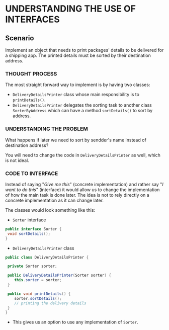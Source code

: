 # UNDERSTANDING THE USE OF INTERFACES

## Scenario

Implement an object that needs to print packages' details to be delivered for a shipping app. The printed details must be sorted by their destination address.

### THOUGHT PROCESS

The most straight forward way to implement is by having two classes:

- `DeliveryDetailsPrinter` class whose main responsibility is to `printDetails()`.
- `DeliveryDetailsPrinter` delegates the sorting task to another class `SorterByAddress` which can have a method `sortDetails()` to sort by address.

### UNDERSTANDING THE PROBLEM

What happens if later we need to sort by sendder's name instead of destination address?

You will need to change the code in `DeliveryDetailsPrinter` as well, which is not ideal.

### CODE TO INTERFACE

Instead of saying "_Give me this_" (concrete implementation) and rather say "_I want to do this_" (interface) it would allow us to change the implementation of how the main task is done later. The idea is not to rely directly on a concrete implementation as it can change later.

The classes would look something like this:

- `Sorter` interface

```java
public interface Sorter {
 void sortDetails();
}
```

- `DeliveryDetailsPrinter` class

```java
public class DeliveryDetailsPrinter {

 private Sorter sorter;

 public DeliveryDetailsPrinter(Sorter sorter) {
    this.sorter = sorter;
 }

 public void printDetails() {
    sorter.sortDetails();
    // printing the delivery details
 }
}
```

- This gives us an option to use any implementation of `Sorter`.
